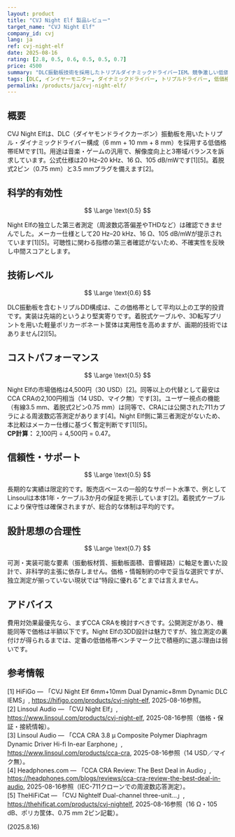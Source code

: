 ```yaml
---
layout: product
title: "CVJ Night Elf 製品レビュー"
target_name: "CVJ Night Elf"
company_id: cvj
lang: ja
ref: cvj-night-elf
date: 2025-08-16
rating: [2.8, 0.5, 0.6, 0.5, 0.5, 0.7]
price: 4500
summary: "DLC振動板技術を採用したトリプルダイナミックドライバーIEM。競争激しい低価格帯に位置するが、より安価な代替品にコストパフォーマンスで劣る"
tags: [DLC, インイヤーモニター, ダイナミックドライバー, トリプルドライバー, 低価格]
permalink: /products/ja/cvj-night-elf/
---
```

## 概要

CVJ Night Elfは、DLC（ダイヤモンドライクカーボン）振動板を用いたトリプル・ダイナミックドライバー構成（6 mm + 10 mm + 8 mm）を採用する低価格帯IEMです[1]。用途は音楽・ゲームの汎用で、解像度向上と3帯域バランスを訴求しています。公式仕様は20 Hz–20 kHz、16 Ω、105 dB/mWです[1][5]。着脱式2ピン（0.75 mm）と3.5 mmプラグを備えます[2]。

## 科学的有効性

$$ \Large \text{0.5} $$

Night Elfの独立した第三者測定（周波数応答偏差やTHDなど）は確認できませんでした。メーカー仕様として20 Hz–20 kHz、16 Ω、105 dB/mWが提示されています[1][5]。可聴性に関わる指標の第三者確認がないため、不確実性を反映し中間スコアとします。

## 技術レベル

$$ \Large \text{0.6} $$

DLC振動板を含むトリプルDD構成は、この価格帯として平均以上の工学的投資です。実装は先端的というより堅実寄りです。着脱式ケーブルや、3D転写プリントを用いた軽量ポリカーボネート筐体は実用性を高めますが、画期的技術ではありません[2][5]。

## コストパフォーマンス

$$ \Large \text{0.5} $$

Night Elfの市場価格は4,500円（30 USD）[2]。同等以上の代替として最安はCCA CRAの2,100円相当（14 USD、マイク無）です[3]。ユーザー視点の機能（有線3.5 mm、着脱式2ピン0.75 mm）は同等で、CRAには公開された711カプラによる周波数応答測定があります[4]。Night Elf側に第三者測定がないため、本比較はメーカー仕様に基づく暫定判断です[1][5]。  
**CP計算：** 2,100円 ÷ 4,500円 = 0.47。

## 信頼性・サポート

$$ \Large \text{0.5} $$

長期的な実績は限定的です。販売店ベースの一般的なサポート水準で、例としてLinsoulは本体1年・ケーブル3か月の保証を掲示しています[2]。着脱式ケーブルにより保守性は確保されますが、総合的な体制は平均的です。

## 設計思想の合理性

$$ \Large \text{0.7} $$

可測・実装可能な要素（振動板材質、振動板面積、音響経路）に軸足を置いた設計で、非科学的主張に依存しません。価格・情報制約の中で妥当な選択ですが、独立測定が揃っていない現状では“特段に優れる”とまでは言えません。

## アドバイス

費用対効果最優先なら、まずCCA CRAを検討すべきです。公開測定があり、機能同等で価格は半額以下です。Night Elfの3DD設計は魅力ですが、独立測定の裏付けが得られるまでは、定番の低価格帯ベンチマーク比で積極的に選ぶ理由は弱いです。

## 参考情報

[1] HiFiGo — 「CVJ Night Elf 6mm+10mm Dual Dynamic+8mm Dynamic DLC IEMS」, https://hifigo.com/products/cvj-night-elf, 2025-08-16参照。  
[2] Linsoul Audio — 「CVJ Night Elf」, https://www.linsoul.com/products/cvj-night-elf, 2025-08-16参照（価格・保証・接続情報）。  
[3] Linsoul Audio — 「CCA CRA 3.8 μ Composite Polymer Diaphragm Dynamic Driver Hi-fi In-ear Earphone」, https://www.linsoul.com/products/cca-cra, 2025-08-16参照（14 USD／マイク無）。  
[4] Headphones.com — 「CCA CRA Review: The Best Deal in Audio」, https://headphones.com/blogs/reviews/cca-cra-review-the-best-deal-in-audio, 2025-08-16参照（IEC-711クローンでの周波数応答測定）。  
[5] TheHiFiCat — 「CVJ Nightelf Dual-channel three-unit…」, https://thehificat.com/products/cvj-nightelf, 2025-08-16参照（16 Ω・105 dB、ポリカ筐体、0.75 mm 2ピン記載）。

(2025.8.16)

